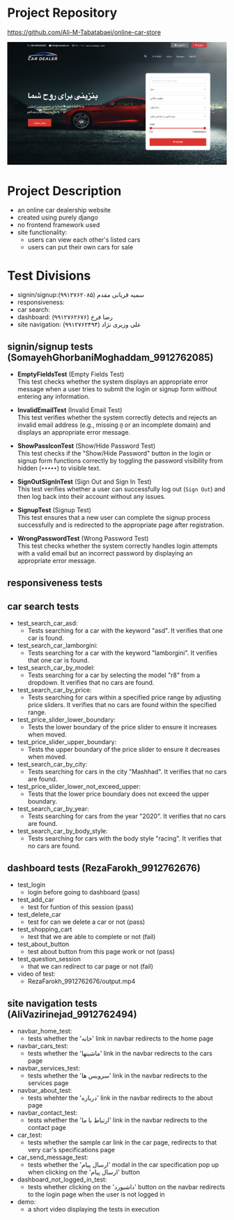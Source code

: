 # Project Repository
https://github.com/Ali-M-Tabatabaei/online-car-store

![Local image](./images/main.png)


# Project Description
- an online car dealership website
- created using purely django
- no frontend framework used
- site functionality:
    - users can view each other's listed cars
    - users can put their own cars for sale

# Test Divisions
- signin/signup:سمیه قربانی مقدم (۹۹۱۲۷۶۲۰۸۵)
- responsiveness:
- car search:
- dashboard: رضا فرخ (۹۹۱۲۷۶۲۶۷۶)
- site navigation: علی وزیری نژاد (۹۹۱۲۷۶۲۴۹۴)


## signin/signup tests (SomayehGhorbaniMoghaddam_9912762085)

- **EmptyFieldsTest** (Empty Fields Test)  
  This test checks whether the system displays an appropriate error message when a user tries to submit the login or signup form without entering any information.  

- **InvalidEmailTest** (Invalid Email Test)  
  This test verifies whether the system correctly detects and rejects an invalid email address (e.g., missing `@` or an incomplete domain) and displays an appropriate error message.  

- **ShowPassIconTest** (Show/Hide Password Test)  
  This test checks if the "Show/Hide Password" button in the login or signup form functions correctly by toggling the password visibility from hidden (`•••••`) to visible text.  

- **SignOutSignInTest** (Sign Out and Sign In Test)  
  This test verifies whether a user can successfully log out (`Sign Out`) and then log back into their account without any issues.  

- **SignupTest** (Signup Test)  
  This test ensures that a new user can complete the signup process successfully and is redirected to the appropriate page after registration.  

- **WrongPasswordTest** (Wrong Password Test)  
  This test checks whether the system correctly handles login attempts with a valid email but an incorrect password by displaying an appropriate error message.  


## responsiveness tests

## car search tests
- test_search_car_asd:
    - Tests searching for a car with the keyword "asd". It verifies that one car is found.
- test_search_car_lamborgini:
    - Tests searching for a car with the keyword "lamborgini". It verifies that one car is found.
- test_search_car_by_model:
    - Tests searching for a car by selecting the model "r8" from a dropdown. It verifies that no cars are found.
- test_search_car_by_price: 
    - Tests searching for cars within a specified price range by adjusting price sliders. It verifies that no cars are found within the specified range.
- test_price_slider_lower_boundary: 
    - Tests the lower boundary of the price slider to ensure it increases when moved.
- test_price_slider_upper_boundary: 
    - Tests the upper boundary of the price slider to ensure it decreases when moved.
- test_search_car_by_city: 
    - Tests searching for cars in the city "Mashhad". It verifies that no cars are found.
- test_price_slider_lower_not_exceed_upper: 
    - Tests that the lower price boundary does not exceed the upper boundary.
- test_search_car_by_year: 
    - Tests searching for cars from the year "2020". It verifies that no cars are found.
- test_search_car_by_body_style: 
    - Tests searching for cars with the body style "racing". It verifies that no cars are found.
## dashboard tests (RezaFarokh_9912762676)
- test_login
    - login before going to dashboard (pass)
- test_add_car
    - test for funtion of this session (pass)
- test_delete_car
    - test for can we delete a car or not (pass)
- test_shopping_cart
    - test that we are able to complete or not (fail)
- test_about_button
    - test about button from this page work or not (pass)
- test_question_session
    -  that we can redirect to car page or not (fail)
- video of test:
    - RezaFarokh_9912762676/output.mp4
## site navigation tests (AliVazirinejad_9912762494)
- navbar_home_test:
    - tests whether the 'خانه' link in navbar redirects to the home page
- navbar_cars_test:
    - tests whether the 'ماشینها' link in the navbar redirects to the cars page
- navbar_services_test:
    - tests whether the 'سرویس ها' link in the navbar redirects to the services page
- navbar_about_test:
    - tests whehter the 'درباره' link in the navbar redirects to the about page
- navbar_contact_test:
    - tests whether the 'ارتباط با ما' link in the navbar redirects to the contact page
- car_test:
    - tests whether the sample car link in the car page, redirects to that very car's specifications page 
- car_send_message_test:
    - tests whether the 'ارسال پیام' modal in the car specification pop up when clicking on the 'ارسال پیام' button
- dashboard_not_logged_in_test:
    - tests whether clicking on the 'داشبورد' button on the navbar redirects to the login page when the user is not logged in
- demo:
    - a short video displaying the tests in execution
